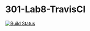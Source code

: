 # 301-Lab8-TravisCI
[![Build Status](https://travis-ci.com/daniel-merryweather/301-Lab8.svg?branch=main)](https://travis-ci.com/daniel-merryweather/301-Lab8)
